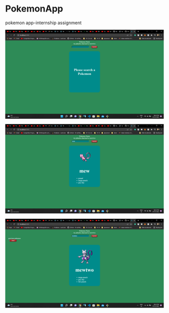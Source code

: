 # PokemonApp

pokemon app-internship assignment

![TestImage1](./SS/1.png)

![FIRSTSEARCH](./SS/2.png)

![Secondsearch](./SS/3.png)
